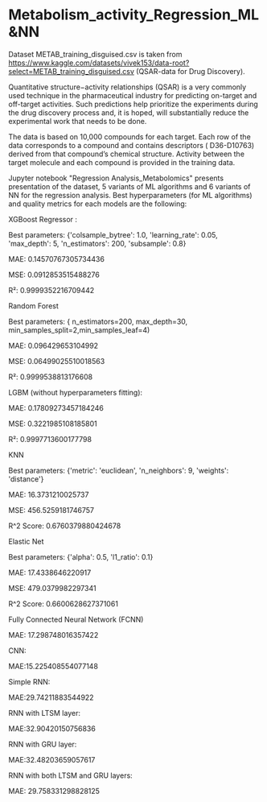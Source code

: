 # Metabolism_activity_Regression_ML&NN

Dataset METAB_training_disguised.csv is taken from https://www.kaggle.com/datasets/vivek153/data-root?select=METAB_training_disguised.csv (QSAR-data for Drug Discovery).

Quantitative structure−activity relationships (QSAR) is a very commonly used technique in the pharmaceutical industry for predicting on-target and off-target activities. Such predictions help prioritize the experiments during the drug discovery process and, it is hoped, will substantially reduce the experimental work that needs to be done.

The data is based on  10,000 compounds for each target. Each row of the data corresponds to a compound and contains descriptors ( D36-D10763) derived from that compound’s chemical structure. Activity between the target molecule and each compound is provided in the training data.	

Jupyter notebook "Regression Analysis_Metabolomics" presents presentation of the dataset, 5 variants of ML algorithms and 6 variants of NN for the regression analysis. Best hyperparameters (for ML algorithms) and quality metrics for each models are the following:





XGBoost Regressor :

Best parameters: {'colsample_bytree': 1.0, 'learning_rate': 0.05, 'max_depth': 5, 'n_estimators': 200, 'subsample': 0.8}

MAE: 0.14570767305734436

MSE: 0.0912853515488276

R²: 0.9999352216709442







Random Forest 

Best parameters: { n_estimators=200, max_depth=30,  min_samples_split=2,min_samples_leaf=4)

MAE: 0.096429653104992

MSE: 0.06499025510018563

R²: 0.9999538813176608







LGBM (without hyperparameters fitting):

MAE: 0.17809273457184246

MSE: 0.3221985108185801

R²: 0.9997713600177798







KNN 

Best parameters: {'metric': 'euclidean', 'n_neighbors': 9, 'weights': 'distance'}

MAE: 16.3731210025737

MSE: 456.5259181746757

R^2 Score: 0.6760379880424678 








Elastic Net 

Best parameters: {'alpha': 0.5, 'l1_ratio': 0.1}

MAE: 17.4338646220917

MSE: 479.0379982297341

R^2 Score: 0.6600628627371061






Fully Connected Neural Network (FCNN)

MAE: 17.298748016357422








CNN:

MAE:15.225408554077148







Simple RNN:

MAE:29.74211883544922








RNN with LTSM layer:

MAE:32.90420150756836








RNN with GRU layer:

MAE:32.48203659057617










RNN with both LTSM and GRU layers:

MAE: 29.758331298828125



